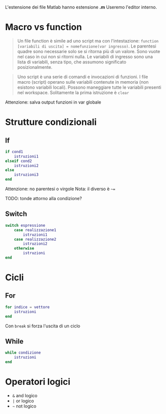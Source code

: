 L'estensione dei file Matlab hanno estensione **.m**
Useremo l'editor interno.

# Macro vs function
> Un file function è simile ad uno script ma con l'intestazione: `function [variabili di uscita] = nomefunzione(var ingresso)`. Le parentesi quadre sono necessarie solo se si ritorna più di un valore. Sono vuote nel caso in cui non si ritorni nulla. Le variabili di ingresso sono una lista di variabili, senza tipo, che assumono significato posizionalmente.

>Uno script è una serie di comandi e invocazioni di funzioni. I file macro (script) operano sulle variabili contenute in memoria (non esistono variabili locali). Possono maneggiare tutte le variabili presenti nel workspace. Solitamente la prima istruzione è `clear`

Attenzione: salva output funzioni in var globale

# Strutture condizionali
## If
```Matlab
if cond1
	istruzioni1
elseif cond2
	istruzioni2
else
	istruzioni3
end
```

Attenzione: no parentesi o virgole
Nota: il diverso è `~=`

TODO: tonde attorno alla condizione?

## Switch
```Matlab
switch espressione
	case realizzazione1
		istruzioni1
	case realizzazione2
		istruzioni2
	otherwise
		istruzioni
end
```

# Cicli
## For
```Matlab
for indice = vettore
	istruzioni
end
```

Con `break` si forza l'uscita di un ciclo

## While
```Matlab
while condizione
	istruzioni
end
```

# Operatori logici
- `&` and logico
- `|` or logico
- `~` not logico

